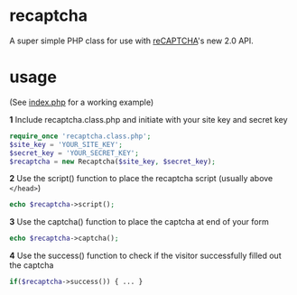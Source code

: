 # recaptcha
A super simple PHP class for use with [reCAPTCHA](https://www.google.com/recaptcha/admin)'s new 2.0 API.

# usage
(See [index.php](index.php) for a working example)

**1** Include recaptcha.class.php and initiate with your site key and secret key
```php
require_once 'recaptcha.class.php';
$site_key = 'YOUR_SITE_KEY';
$secret_key = 'YOUR_SECRET_KEY';
$recaptcha = new Recaptcha($site_key, $secret_key);
```
**2** Use the script() function to place the recaptcha script (usually above ```</head>```)
```php
echo $recaptcha->script();
```
**3** Use the captcha() function to place the captcha at end of your form
```php
echo $recaptcha->captcha();
```
**4** Use the success() function to check if the visitor successfully filled out the captcha
```php
if($recaptcha->success()) { ... }
```
